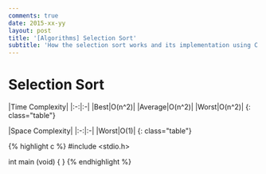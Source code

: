 ```yaml
---
comments: true
date: 2015-xx-yy
layout: post
title: '[Algorithms] Selection Sort'
subtitle: 'How the selection sort works and its implementation using C'
---
```


Selection Sort
==============

|Time Complexity|
|:-:|:-|
|Best|O(n^2)|
|Average|O(n^2)|
|Worst|O(n^2)|
{: class="table"}


|Space Complexity|
|:-:|:-|
|Worst|O(1)|
{: class="table"}


{% highlight c %}
#include <stdio.h>

int main (void) {
}
{% endhighlight %}
